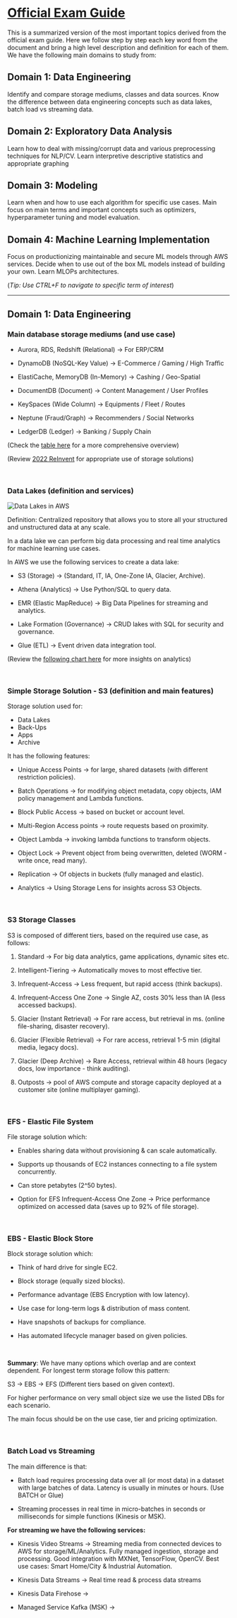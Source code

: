 
# **[Official Exam Guide](https://training.resources.awscloud.com/get-certified-machine-learning-specialty/aws-certified-machine-learning-specialty-exam-guide )**

This is a summarized version of the most important topics derived from the official exam guide. Here we follow step by step each key word from the document and bring a high level description and definition for each of them. We have the following main domains to study from:  

## Domain 1: Data Engineering

Identify and compare storage mediums, classes and data sources. Know the difference between data engineering concepts such as data lakes, batch load vs streaming data.

## Domain 2: Exploratory Data Analysis

Learn how to deal with missing/corrupt data and various preprocessing techniques for NLP/CV. Learn interpretive descriptive statistics and appropriate graphing

## Domain 3: Modeling

Learn when and how to use each algorithm for specific use cases. Main focus on main terms and important concepts such as optimizers, hyperparameter tuning and model evaluation.

## Domain 4: Machine Learning Implementation

Focus on productionizing maintainable and secure ML models through AWS services. Decide when to use out of the box ML models instead of building your own. Learn MLOPs architectures.

(*Tip: Use CTRL+F to navigate to specific term of interest*)

------

## **Domain 1: Data Engineering**

### **Main database storage mediums (and use case)**

- Aurora, RDS, Redshift (Relational) &rarr; For ERP/CRM

- DynamoDB (NoSQL-Key Value) &rarr; E-Commerce / Gaming / High Traffic

- ElastiCache, MemoryDB (In-Memory) &rarr; Cashing / Geo-Spatial

- DocumentDB (Document) &rarr; Content Management / User Profiles

- KeySpaces (Wide Column) &rarr; Equipments / Fleet / Routes

- Neptune (Fraud/Graph) &rarr; Recommenders / Social Networks

- LedgerDB (Ledger) &rarr; Banking / Supply Chain

(Check the [table here](https://aws.amazon.com/products/databases/) for a more comprehensive overview)

(Review [2022 ReInvent](https://www.youtube.com/playlist?list=PL2yQDdvlhXf_22xqaqPb13gDRDOq2Sjg4) for appropriate use of storage solutions)

</br>

### **Data Lakes (definition and services)**

![Data Lakes in AWS](https://d1.awsstatic.com/Data%20Lake/320x320-what-is-a-data-lake.b32634fa96e91bb5670b885be9428a2c0c40c76d.png) 

Definition: Centralized repository that allows you to store all your structured and unstructured data at any scale.

In a data lake we can perform big data processing and real time analytics for machine learning use cases.

In AWS we use the following services to create a data lake:  

- S3 (Storage) &rarr; (Standard, IT, IA, One-Zone IA, Glacier, Archive).

- Athena (Analytics) &rarr; Use Python/SQL to query data.

- EMR (Elastic MapReduce) &rarr; Big Data Pipelines for streaming and analytics.

- Lake Formation (Governance) &rarr; CRUD lakes with SQL for security and governance.

- Glue (ETL) &rarr; Event driven data integration tool.

(Review the [following chart here](https://aws.amazon.com/big-data/datalakes-and-analytics/) for more insights on analytics)

</br>

### **Simple Storage Solution - S3 (definition and main features)**

Storage solution used for:  

- Data Lakes
- Back-Ups
- Apps
- Archive

It has the following features:  

- Unique Access Points &rarr; for large, shared datasets (with different restriction policies).

- Batch Operations &rarr; for modifying object metadata, copy objects, IAM policy management and Lambda functions.

- Block Public Access &rarr; based on bucket or account level.

- Multi-Region Access points &rarr; route requests based on proximity.

- Object Lambda &rarr; invoking lambda functions to transform objects.

- Object Lock &rarr; Prevent object from being overwritten, deleted (WORM - write once, read many).

- Replication &rarr; Of objects in buckets (fully managed and elastic).

- Analytics &rarr; Using Storage Lens for insights across S3 Objects.

</br>

### **S3 Storage Classes**

S3 is composed of different tiers, based on the required use case, as follows:

1. Standard &rarr; For big data analytics, game applications, dynamic sites etc.

2. Intelligent-Tiering &rarr; Automatically moves to most effective tier.

3. Infrequent-Access &rarr; Less frequent, but rapid access (think backups).

4. Infrequent-Access One Zone &rarr; Single AZ, costs 30% less than IA (less accessed backups).

5. Glacier (Instant Retrieval) &rarr; For rare access, but retrieval in ms. (online file-sharing, disaster recovery).

6. Glacier (Flexible Retrieval) &rarr; For rare access, retrieval 1-5 min (digital media, legacy docs).

7. Glacier (Deep Archive) &rarr; Rare Access, retrieval within 48 hours (legacy docs, low importance - think auditing).

8. Outposts &rarr; pool of AWS compute and storage capacity deployed at a customer site (online multiplayer gaming).

</br>

### **EFS - Elastic File System**

File storage solution which:

- Enables sharing data without provisioning & can scale automatically.

- Supports up thousands of EC2 instances connecting to a file system concurrently.

- Can store petabytes (2^50 bytes).

- Option for EFS Infrequent-Access One Zone &rarr; Price performance optimized on accessed data (saves up to 92% of file storage).

</br>

### **EBS - Elastic Block Store**

Block storage solution which:

- Think of hard drive for single EC2.

- Block storage (equally sized blocks).

- Performance advantage (EBS Encryption with low latency).

- Use case for long-term logs & distribution of mass content.

- Have snapshots of backups for compliance.

- Has automated lifecycle manager based on given policies.

</br>

**Summary**: We have many options which overlap and are context dependent. For longest term storage follow this pattern:

S3 &rarr; EBS &rarr; EFS (Different tiers based on given context).

For higher performance on very small object size we use the listed DBs for each scenario. 

The main focus should be on the use case, tier and pricing optimization.

</br>

### **Batch Load vs Streaming**

The main difference is that:

- Batch load requires processing data over all (or most data) in a dataset with large batches of data. Latency is usually in minutes or hours. (Use BATCH or Glue)

- Streaming processes in real time in micro-batches in seconds or milliseconds for simple functions (Kinesis or MSK).

**For streaming we have the following services:**

- Kinesis Video Streams &rarr; Streaming media from connected devices to AWS for storage/ML/Analytics. Fully managed ingestion, storage and processing. Good integration with MXNet, TensorFlow, OpenCV. Best use cases: Smart Home/City & Industrial Automation.

- Kinesis Data Streams &rarr; Real time read & process data streams

- Kinesis Data Firehose &rarr; 

- Managed Service Kafka (MSK) &rarr; 









